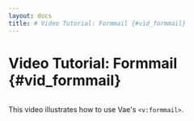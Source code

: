```yaml
---
layout: docs
title: # Video Tutorial: Formmail {#vid_formmail}
---
```


# Video Tutorial: Formmail {#vid_formmail}

![]()

This video illustrates how to use Vae's `<v:formmail>`.
